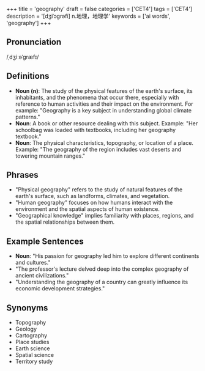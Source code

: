 +++
title = 'geography'
draft = false
categories = ['CET4']
tags = ['CET4']
description = '[dʒiˈɔgrəfi] n.地理，地理学'
keywords = ['ai words', 'geography']
+++

## Pronunciation
/ˌdʒiːəˈɡræfɪ/

## Definitions
- **Noun (n)**: The study of the physical features of the earth's surface, its inhabitants, and the phenomena that occur there, especially with reference to human activities and their impact on the environment. For example: "Geography is a key subject in understanding global climate patterns."
- **Noun**: A book or other resource dealing with this subject. Example: "Her schoolbag was loaded with textbooks, including her geography textbook."
- **Noun**: The physical characteristics, topography, or location of a place. Example: "The geography of the region includes vast deserts and towering mountain ranges."

## Phrases
- "Physical geography" refers to the study of natural features of the earth's surface, such as landforms, climates, and vegetation.
- "Human geography" focuses on how humans interact with the environment and the spatial aspects of human existence.
- "Geographical knowledge" implies familiarity with places, regions, and the spatial relationships between them.

## Example Sentences
- **Noun**: "His passion for geography led him to explore different continents and cultures."
- "The professor's lecture delved deep into the complex geography of ancient civilizations."
- "Understanding the geography of a country can greatly influence its economic development strategies."

## Synonyms
- Topography
- Geology
- Cartography
- Place studies
- Earth science
- Spatial science
- Territory study

